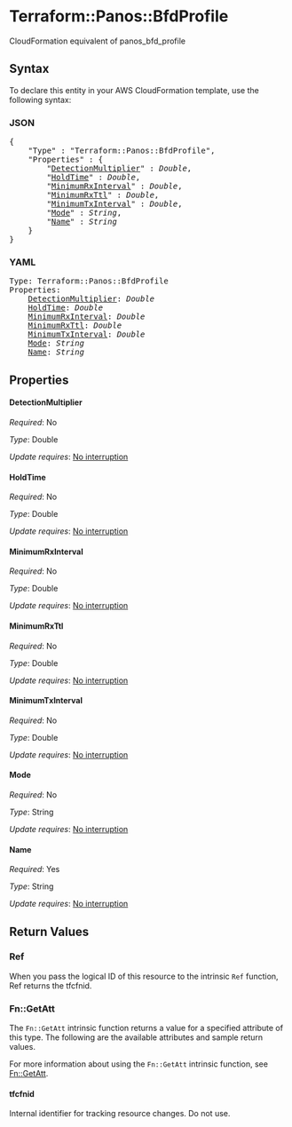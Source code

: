 # Terraform::Panos::BfdProfile

CloudFormation equivalent of panos_bfd_profile

## Syntax

To declare this entity in your AWS CloudFormation template, use the following syntax:

### JSON

<pre>
{
    "Type" : "Terraform::Panos::BfdProfile",
    "Properties" : {
        "<a href="#detectionmultiplier" title="DetectionMultiplier">DetectionMultiplier</a>" : <i>Double</i>,
        "<a href="#holdtime" title="HoldTime">HoldTime</a>" : <i>Double</i>,
        "<a href="#minimumrxinterval" title="MinimumRxInterval">MinimumRxInterval</a>" : <i>Double</i>,
        "<a href="#minimumrxttl" title="MinimumRxTtl">MinimumRxTtl</a>" : <i>Double</i>,
        "<a href="#minimumtxinterval" title="MinimumTxInterval">MinimumTxInterval</a>" : <i>Double</i>,
        "<a href="#mode" title="Mode">Mode</a>" : <i>String</i>,
        "<a href="#name" title="Name">Name</a>" : <i>String</i>
    }
}
</pre>

### YAML

<pre>
Type: Terraform::Panos::BfdProfile
Properties:
    <a href="#detectionmultiplier" title="DetectionMultiplier">DetectionMultiplier</a>: <i>Double</i>
    <a href="#holdtime" title="HoldTime">HoldTime</a>: <i>Double</i>
    <a href="#minimumrxinterval" title="MinimumRxInterval">MinimumRxInterval</a>: <i>Double</i>
    <a href="#minimumrxttl" title="MinimumRxTtl">MinimumRxTtl</a>: <i>Double</i>
    <a href="#minimumtxinterval" title="MinimumTxInterval">MinimumTxInterval</a>: <i>Double</i>
    <a href="#mode" title="Mode">Mode</a>: <i>String</i>
    <a href="#name" title="Name">Name</a>: <i>String</i>
</pre>

## Properties

#### DetectionMultiplier

_Required_: No

_Type_: Double

_Update requires_: [No interruption](https://docs.aws.amazon.com/AWSCloudFormation/latest/UserGuide/using-cfn-updating-stacks-update-behaviors.html#update-no-interrupt)

#### HoldTime

_Required_: No

_Type_: Double

_Update requires_: [No interruption](https://docs.aws.amazon.com/AWSCloudFormation/latest/UserGuide/using-cfn-updating-stacks-update-behaviors.html#update-no-interrupt)

#### MinimumRxInterval

_Required_: No

_Type_: Double

_Update requires_: [No interruption](https://docs.aws.amazon.com/AWSCloudFormation/latest/UserGuide/using-cfn-updating-stacks-update-behaviors.html#update-no-interrupt)

#### MinimumRxTtl

_Required_: No

_Type_: Double

_Update requires_: [No interruption](https://docs.aws.amazon.com/AWSCloudFormation/latest/UserGuide/using-cfn-updating-stacks-update-behaviors.html#update-no-interrupt)

#### MinimumTxInterval

_Required_: No

_Type_: Double

_Update requires_: [No interruption](https://docs.aws.amazon.com/AWSCloudFormation/latest/UserGuide/using-cfn-updating-stacks-update-behaviors.html#update-no-interrupt)

#### Mode

_Required_: No

_Type_: String

_Update requires_: [No interruption](https://docs.aws.amazon.com/AWSCloudFormation/latest/UserGuide/using-cfn-updating-stacks-update-behaviors.html#update-no-interrupt)

#### Name

_Required_: Yes

_Type_: String

_Update requires_: [No interruption](https://docs.aws.amazon.com/AWSCloudFormation/latest/UserGuide/using-cfn-updating-stacks-update-behaviors.html#update-no-interrupt)

## Return Values

### Ref

When you pass the logical ID of this resource to the intrinsic `Ref` function, Ref returns the tfcfnid.

### Fn::GetAtt

The `Fn::GetAtt` intrinsic function returns a value for a specified attribute of this type. The following are the available attributes and sample return values.

For more information about using the `Fn::GetAtt` intrinsic function, see [Fn::GetAtt](https://docs.aws.amazon.com/AWSCloudFormation/latest/UserGuide/intrinsic-function-reference-getatt.html).

#### tfcfnid

Internal identifier for tracking resource changes. Do not use.

